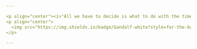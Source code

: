```yaml
---

<p align="center"><i>"All we have to decide is what to do with the time that is given us."</i></p>
<p align="center">
  <img src="https://img.shields.io/badge/Gandalf-white?style=for-the-badge">
</p>

---
```

